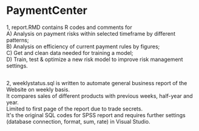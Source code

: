 # PaymentCenter

1, report.RMD contains R codes and comments for<br />
   A) Analysis on payment risks within selected timeframe by different patterns;<br /> 
   B) Analysis on efficiency of current payment rules by figures; <br />
   C) Get and clean data needed for training a model; <br />
   D) Train, test & optimize a new risk model to improve risk management settings.

##
##
2, weeklystatus.sql is written to automate general business report of the Website on weekly basis. <br />
It compares sales of different products with previous weeks, half-year and year. <br />
Limited to first page of the report due to trade secrets.<br />
It's the original SQL codes for SPSS report and requires further settings (database connection, format, sum, rate) in Visual Studio.

